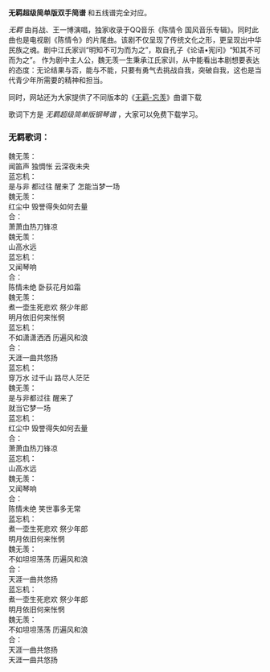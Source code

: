 

**无羁超级简单版双手简谱** 和五线谱完全对应。

_无羁_ 由肖战、王一博演唱，独家收录于QQ音乐《陈情令
国风音乐专辑》。同时此曲也是电视剧《陈情令》的片尾曲。该剧不仅呈现了传统文化之形，更呈现出中华民族之魂。剧中江氏家训“明知不可为而为之”，取自孔子《论语•宪问》“知其不可而为之”。
作为剧中主人公，魏无羡一生秉承江氏家训，从中能看出本剧想要表达的态度：无论结果与否，能与不能，只要有勇气去挑战自我，突破自我，这也是当代青少年所需要的精神和担当。

同时，网站还为大家提供了不同版本的《[无羁-忘羡](Music-10647-无羁-忘羡-陈情令片尾曲.html "无羁-忘羡")》曲谱下载

歌词下方是 _无羁超级简单版钢琴谱_ ，大家可以免费下载学习。

### 无羁歌词：

魏无羡：  
闻笛声 独惆怅 云深夜未央  
蓝忘机：  
是与非 都过往 醒来了 怎能当梦一场  
魏无羡：  
红尘中 毁誉得失如何去量  
合：  
萧萧血热刀锋凉  
魏无羡：  
山高水远  
蓝忘机：  
又闻琴响  
合：  
陈情未绝 卧荻花月如霜  
魏无羡：  
煮一壶生死悲欢 祭少年郎  
明月依旧何来怅惘  
蓝忘机：  
不如潇潇洒洒 历遍风和浪  
合：  
天涯一曲共悠扬  
蓝忘机：  
穿万水 过千山 路尽人茫茫  
魏无羡：  
是与非都过往 醒来了  
就当它梦一场  
蓝忘机：  
红尘中 毁誉得失如何去量  
合：  
萧萧血热刀锋凉  
蓝忘机：  
山高水远  
魏无羡：  
又闻琴响  
合：  
陈情未绝 笑世事多无常  
蓝忘机：  
煮一壶生死悲欢 祭少年郎  
明月依旧何来怅惘  
魏无羡：  
不如坦坦荡荡 历遍风和浪  
合：  
天涯一曲共悠扬  
蓝忘机：  
煮一壶生死悲欢 祭少年郎  
明月依旧何来怅惘  
魏无羡：  
不如坦坦荡荡 历遍风和浪  
合：  
天涯一曲共悠扬  
天涯一曲共悠扬


